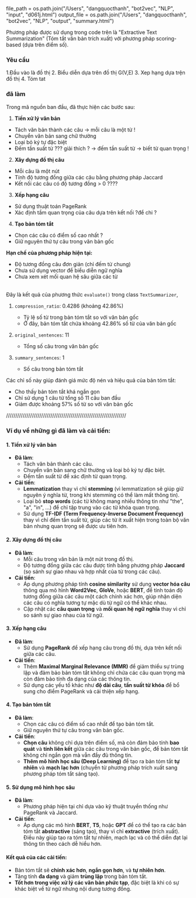 file_path = os.path.join("/Users", "dangquocthanh", "bot2vec", "NLP", "input", "d061j.html")
    output_file = os.path.join("/Users", "dangquocthanh", "bot2vec", "NLP", "output", "summary.html")




Phương pháp được sử dụng trong code trên là "Extractive Text Summarization" (Tóm tắt văn bản trích xuất)
với phương pháp scoring-based (dựa trên điểm số).

### Yêu cầu
1.Đầu vào là đồ thị
2. Biểu diễn dựa trên đồ thị G(V,E)
3. Xep hạng dựa trện đồ thị
4. Tóm tat




### đã làm
Trong mã nguồn ban đầu, đã thực hiện các bước sau:

1. **Tiền xử lý văn bản**
- Tách văn bản thành các câu
    -> mỗi câu là một từ !
- Chuyển văn bản sang chữ thường
- Loại bỏ ký tự đặc biệt
- Đếm tần suất từ ??? giải thích ?
    -> đếm tần suất từ -> biết từ quan trọng !

2. **Xây dựng đồ thị câu**
- Mỗi câu là một nút
- Tính độ tương đồng giữa các câu bằng phương pháp Jaccard
- Kết nối các câu có độ tương đồng > 0 ????

3. **Xếp hạng câu**
- Sử dụng thuật toán PageRank
- Xác định tầm quan trọng của câu dựa trên kết nối ?để chi ?

4. **Tạo bản tóm tắt**
- Chọn các câu có điểm số cao nhất ?
- Giữ nguyên thứ tự câu trong văn bản gốc

**Hạn chế của phương pháp hiện tại:**
- Độ tương đồng câu đơn giản (chỉ đếm từ chung)
- Chưa sử dụng vector để biểu diễn ngữ nghĩa
- Chưa xem xét mối quan hệ sâu giữa các từ

######
Đây là kết quả của phương thức `evaluate()` trong class `TextSummarizer`,

1. `compression_ratio`: 0.4286 (khoảng 42.86%)
   - Tỷ lệ số từ trong bản tóm tắt so với văn bản gốc
   - Ở đây, bản tóm tắt chứa khoảng 42.86% số từ của văn bản gốc

2. `original_sentences`: 11
   - Tổng số câu trong văn bản gốc

3. `summary_sentences`: 1
   - Số câu trong bản tóm tắt

Các chỉ số này giúp đánh giá mức độ nén và hiệu quả của bản tóm tắt:
- Cho thấy bản tóm tắt khá ngắn gọn
- Chỉ sử dụng 1 câu từ tổng số 11 câu ban đầu
- Giảm được khoảng 57% số từ so với văn bản gốc


/////////////////////////////////////////////////////////////////

### Ví dụ về những gì đã làm và cải tiến:

#### 1. **Tiền xử lý văn bản**
   - **Đã làm**:
     - Tách văn bản thành các câu.
     - Chuyển văn bản sang chữ thường và loại bỏ ký tự đặc biệt.
     - Đếm tần suất từ để xác định từ quan trọng.
   - **Cải tiến**:
     - **Lemmatization** thay vì chỉ **stemming** (vì lemmatization sẽ giúp giữ nguyên ý nghĩa từ, trong khi stemming có thể làm mất thông tin).
     - Loại bỏ **stop words** (các từ không mang nhiều thông tin như "the", "a", "in", ...) để chỉ tập trung vào các từ khóa quan trọng.
     - Sử dụng **TF-IDF (Term Frequency-Inverse Document Frequency)** thay vì chỉ đếm tần suất từ, giúp các từ ít xuất hiện trong toàn bộ văn bản nhưng quan trọng sẽ được ưu tiên hơn.

#### 2. **Xây dựng đồ thị câu**
   - **Đã làm**:
     - Mỗi câu trong văn bản là một nút trong đồ thị.
     - Độ tương đồng giữa các câu được tính bằng phương pháp **Jaccard** (so sánh sự giao nhau và hợp nhất của từ trong các câu).
   - **Cải tiến**:
     - Áp dụng phương pháp tính **cosine similarity** sử dụng **vector hóa câu** thông qua mô hình **Word2Vec**, **GloVe**, hoặc **BERT**, để tính toán độ tương đồng giữa các câu một cách chính xác hơn, giúp nhận diện các câu có nghĩa tương tự mặc dù từ ngữ có thể khác nhau.
     - Cập nhật các **câu quan trọng** và **mối quan hệ ngữ nghĩa** thay vì chỉ so sánh sự giao nhau của từ ngữ.

#### 3. **Xếp hạng câu**
   - **Đã làm**:
     - Sử dụng **PageRank** để xếp hạng câu trong đồ thị, dựa trên kết nối giữa các câu.
   - **Cải tiến**:
     - Thêm **Maximal Marginal Relevance (MMR)** để giảm thiểu sự trùng lặp và đảm bảo bản tóm tắt không chỉ chứa các câu quan trọng mà còn đảm bảo tính đa dạng của các thông tin.
     - Sử dụng các yếu tố khác như **độ dài câu**, **tần suất từ khóa** để bổ sung cho điểm PageRank và cải thiện xếp hạng.

#### 4. **Tạo bản tóm tắt**
   - **Đã làm**:
     - Chọn các câu có điểm số cao nhất để tạo bản tóm tắt.
     - Giữ nguyên thứ tự câu trong văn bản gốc.
   - **Cải tiến**:
     - **Chọn câu** không chỉ dựa trên điểm số, mà còn đảm bảo tính **bao quát** và **tính liên kết** giữa các câu trong văn bản gốc, để bản tóm tắt không chỉ ngắn gọn mà vẫn đầy đủ thông tin.
     - **Thêm mô hình học sâu (Deep Learning)** để tạo ra bản tóm tắt **tự nhiên** và **mạch lạc hơn** (chuyển từ phương pháp trích xuất sang phương pháp tóm tắt sáng tạo).

#### 5. **Sử dụng mô hình học sâu**
   - **Đã làm**:
     - Phương pháp hiện tại chỉ dựa vào kỹ thuật truyền thống như PageRank và Jaccard.
   - **Cải tiến**:
     - Áp dụng các mô hình **BERT**, **T5**, hoặc **GPT** để có thể tạo ra các bản tóm tắt **abstractive** (sáng tạo), thay vì chỉ **extractive** (trích xuất). Điều này giúp tạo ra tóm tắt tự nhiên, mạch lạc và có thể diễn đạt lại thông tin theo cách dễ hiểu hơn.

#### Kết quả của các cải tiến:
   - Bản tóm tắt sẽ **chính xác hơn**, **ngắn gọn hơn**, và **tự nhiên hơn**.
   - Tăng tính **đa dạng** và giảm **trùng lặp** trong bản tóm tắt.
   - **Tốt hơn trong việc xử lý các văn bản phức tạp**, đặc biệt là khi có sự khác biệt về từ ngữ nhưng nội dung tương đồng.
